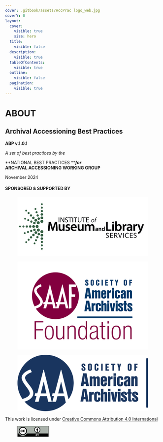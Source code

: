 ```yaml
---
cover: .gitbook/assets/AccPrac logo_web.jpg
coverY: 0
layout:
  cover:
    visible: true
    size: hero
  title:
    visible: false
  description:
    visible: true
  tableOfContents:
    visible: true
  outline:
    visible: false
  pagination:
    visible: true
---
```


# ABOUT

## Archival Accessioning Best Practices

**ABP v.1.0.1**

_A set of best practices by the_

**NATIONAL BEST PRACTICES **_**for**_ \
**ARCHIVAL ACCESSIONING WORKING GROUP**

November 2024

#### SPONSORED & SUPPORTED BY&#x20;



<div>

<figure><img src=".gitbook/assets/1.jpeg" alt="Institute of Museum and Library Services logo"><figcaption></figcaption></figure>

 

<figure><img src=".gitbook/assets/SAAF-Logo-color-transparent_2438_0.png" alt="Society of American Archivists Foundation logo" width="563"><figcaption></figcaption></figure>

 

<figure><img src=".gitbook/assets/SAAHoriz Blue.png" alt="Society of American Archivists logo" width="563"><figcaption></figcaption></figure>

</div>

This work is licensed under [Creative Commons Attribution 4.0 International](https://creativecommons.org/licenses/by/4.0/?ref=chooser-v1)

<div align="left">

<figure><img src=".gitbook/assets/CCby4.png" alt="CC By 4.0 icon" width="101"><figcaption></figcaption></figure>

</div>
